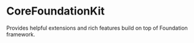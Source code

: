 # CoreFoundationKit
Provides helpful extensions and rich features build on top of Foundation framework.
